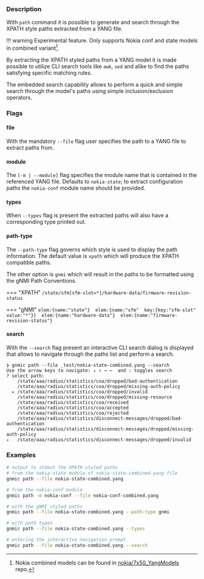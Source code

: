 ### Description
With `path` command it is possible to generate and search through the XPATH style paths extracted from a YANG file.

!!! warning
    Experimental feature. Only supports Nokia conf and state models in combined variant[^1].

By extracting the XPATH styled paths from a YANG model it is made possible to utilize CLI search tools like `awk`, `sed` and alike to find the paths satisfying specific matching rules.

The embedded search capability allows to perform a quick and simple search through the model's paths using simple inclusion/exclusion operators.

### Flags
#### file
With the mandatory `--file` flag user specifies the path to a YANG file to extract paths from.

#### module
The `[-m | --module]` flag specifies the module name that is contained in the referenced YANG file. Defaults to `nokia-state`; to extract configuration paths the `nokia-conf` module name should be provided.

#### types
When `--types` flag is present the extracted paths will also have a corresponding type printed out.

#### path-type
The `--path-type` flag governs which style is used to display the path information. The default value is `xpath` which will produce the XPATH compatible paths.

The other option is `gnmi` which will result in the paths to be formatted using the gNMI Path Conventions.

=== "XPATH"
    ```
    /state/sfm[sfm-slot=*]/hardware-data/firmware-revision-status
    ```

=== "gNMI"
    ```
    elem:{name:"state"}  elem:{name:"sfm"  key:{key:"sfm-slot"  value:"*"}}  elem:{name:"hardware-data"}  elem:{name:"firmware-revision-status"}
    ```

#### search
With the `--search` flag present an interactive CLI search dialog is displayed that allows to navigate through the paths list and perform a search.

```
❯ gnmic path --file _test/nokia-state-combined.yang --search
Use the arrow keys to navigate: ↓ ↑ → ←  and : toggles search
? select path: 
    /state/aaa/radius/statistics/coa/dropped/bad-authentication
    /state/aaa/radius/statistics/coa/dropped/missing-auth-policy
  ▸ /state/aaa/radius/statistics/coa/dropped/invalid
    /state/aaa/radius/statistics/coa/dropped/missing-resource
    /state/aaa/radius/statistics/coa/received
    /state/aaa/radius/statistics/coa/accepted
    /state/aaa/radius/statistics/coa/rejected
    /state/aaa/radius/statistics/disconnect-messages/dropped/bad-authentication
    /state/aaa/radius/statistics/disconnect-messages/dropped/missing-auth-policy
↓   /state/aaa/radius/statistics/disconnect-messages/dropped/invalid
```

### Examples

```bash
# output to stdout the XPATH styled paths
# from the nokia-state module of nokia-state-combined.yang file
gnmic path --file nokia-state-combined.yang

# from the nokia-conf module
gnmic path -m nokia-conf --file nokia-conf-combined.yang

# with the gNMI styled paths
gnmic path --file nokia-state-combined.yang --path-type gnmi

# with path types
gnmic path --file nokia-state-combined.yang --types

# entering the interactive navigation prompt
gnmic path --file nokia-state-combined.yang --search
```
<script id="asciicast-319579" src="https://asciinema.org/a/319579.js" async></script>

[^1]: Nokia combined models can be found in [nokia/7x50_YangModels](https://github.com/nokia/7x50_YangModels/tree/master/latest_sros_20.5/nokia-combined) repo.